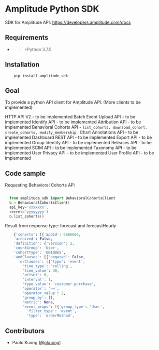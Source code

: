 Amplitude Python SDK
====================

SDK for Amplitude API: https://developers.amplitude.com/docs


Requirements
------------

* >=Python 3.7.5

Installation
------------
```
    pip install amplitude_sdk
```

Goal
----

To provide a python API client for Amplitude API.
(More clients to be implemented)

HTTP API V2 - to be implemented
Batch Event Upload API - to be implemented
Identify API - to be implemented
Attribution API - to be implemented
Behavioral Cohorts API - ```list_cohorts, download_cohort, create_cohorts, modify_membership ```
Chart Annotations API - to be implemented
Dashboard REST API - to be implemented
Export API - to be implemented
Group Identify API - to be implemented
Releases API - to be implemented
SCIM API - to be implemented
Taxonomy API - to be implemented
User Privacy API - to be implemented
User Profile API - to be implemented

Code sample
-----------

Requesting Behavioral Cohorts API

```python

  from amplitude_sdk import BehavioralCohortsClient
  b = BehavioralCohortsClient(
  api_key='xxxxxxx',
  secret='yyyyyyyy')
  b.list_cohorts()
```

Result from response type: forecast and forecastHourly
```python
    {'cohorts': [{'appId': 6666666,
    'archived': False,
    'definition': {'version': 2,
    'countGroup': 'User',
    'cohortType': 'UNIQUES',
    'andClauses': [{'negated': False,
      'orClauses': [{'type': 'event',
        'time_type': 'rolling',
        'time_value': 30,
        'offset': 0,
        'interval': 1,
        'type_value': 'customer-purchase',
        'operator': '>=',
        'operator_value': 2,
        'group_by': [],
        'metric': None,
        'event_props': [{'group_type': 'User',
          'filter_type': 'event',
          'type': 'orderMethod',

```

Contributors
------------

* Paulo Kuong ([@pkuong](https://github.com/paulokuong))
